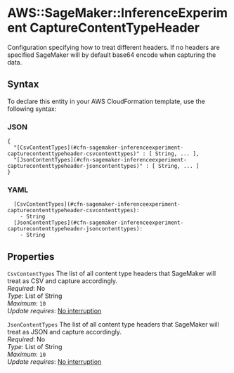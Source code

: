 # AWS::SageMaker::InferenceExperiment CaptureContentTypeHeader<a name="aws-properties-sagemaker-inferenceexperiment-capturecontenttypeheader"></a>

Configuration specifying how to treat different headers\. If no headers are specified SageMaker will by default base64 encode when capturing the data\.

## Syntax<a name="aws-properties-sagemaker-inferenceexperiment-capturecontenttypeheader-syntax"></a>

To declare this entity in your AWS CloudFormation template, use the following syntax:

### JSON<a name="aws-properties-sagemaker-inferenceexperiment-capturecontenttypeheader-syntax.json"></a>

```
{
  "[CsvContentTypes](#cfn-sagemaker-inferenceexperiment-capturecontenttypeheader-csvcontenttypes)" : [ String, ... ],
  "[JsonContentTypes](#cfn-sagemaker-inferenceexperiment-capturecontenttypeheader-jsoncontenttypes)" : [ String, ... ]
}
```

### YAML<a name="aws-properties-sagemaker-inferenceexperiment-capturecontenttypeheader-syntax.yaml"></a>

```
  [CsvContentTypes](#cfn-sagemaker-inferenceexperiment-capturecontenttypeheader-csvcontenttypes):
    - String
  [JsonContentTypes](#cfn-sagemaker-inferenceexperiment-capturecontenttypeheader-jsoncontenttypes):
    - String
```

## Properties<a name="aws-properties-sagemaker-inferenceexperiment-capturecontenttypeheader-properties"></a>

`CsvContentTypes` <a name="cfn-sagemaker-inferenceexperiment-capturecontenttypeheader-csvcontenttypes"></a>
The list of all content type headers that SageMaker will treat as CSV and capture accordingly\.  
_Required_: No  
_Type_: List of String  
_Maximum_: `10`  
_Update requires_: [No interruption](https://docs.aws.amazon.com/AWSCloudFormation/latest/UserGuide/using-cfn-updating-stacks-update-behaviors.html#update-no-interrupt)

`JsonContentTypes` <a name="cfn-sagemaker-inferenceexperiment-capturecontenttypeheader-jsoncontenttypes"></a>
The list of all content type headers that SageMaker will treat as JSON and capture accordingly\.  
_Required_: No  
_Type_: List of String  
_Maximum_: `10`  
_Update requires_: [No interruption](https://docs.aws.amazon.com/AWSCloudFormation/latest/UserGuide/using-cfn-updating-stacks-update-behaviors.html#update-no-interrupt)
